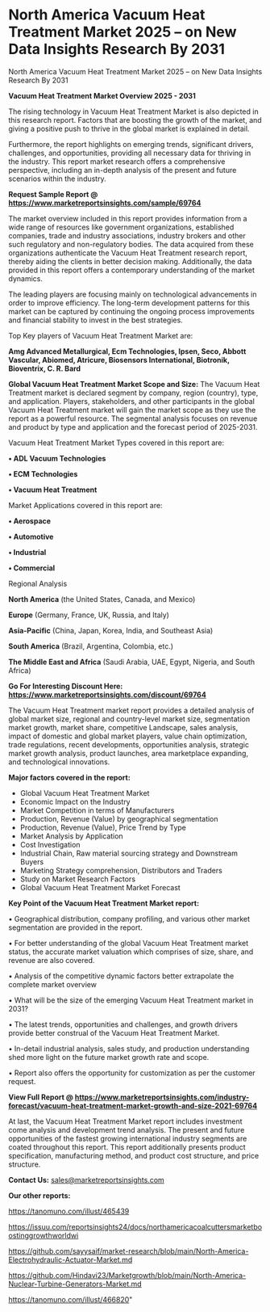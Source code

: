 # North America Vacuum Heat Treatment Market 2025 – on New Data Insights Research By 2031
 North America Vacuum Heat Treatment Market 2025 – on New Data Insights Research By 2031

<Strong> Vacuum Heat Treatment Market Overview 2025 - 2031</strong>

The rising technology in Vacuum Heat Treatment Market is also depicted in this research report. Factors that are boosting the growth of the market, and giving a positive push to thrive in the global market is explained in detail.

Furthermore, the report highlights on emerging trends, significant drivers, challenges, and opportunities, providing all necessary data for thriving in the industry. This report market research offers a comprehensive perspective, including an in-depth analysis of the present and future scenarios within the industry.

<strong>Request Sample Report @ <a href=https://www.marketreportsinsights.com/sample/69764>https://www.marketreportsinsights.com/sample/69764</a></strong>

The market overview included in this report provides information from a wide range of resources like government organizations, established companies, trade and industry associations, industry brokers and other such regulatory and non-regulatory bodies. The data acquired from these organizations authenticate the Vacuum Heat Treatment research report, thereby aiding the clients in better decision making. Additionally, the data provided in this report offers a contemporary understanding of the market dynamics.

The leading players are focusing mainly on technological advancements in order to improve efficiency. The long-term development patterns for this market can be captured by continuing the ongoing process improvements and financial stability to invest in the best strategies.

Top Key players of Vacuum Heat Treatment Market are:

<strong>Amg Advanced Metallurgical, Ecm Technologies, Ipsen, Seco, Abbott Vascular, Abiomed, Atricure, Biosensors International, Biotronik, Bioventrix, C. R. Bard</strong>

<strong><b>Global Vacuum Heat Treatment Market Scope and Size:</b></strong>
The Vacuum Heat Treatment market is declared segment by company, region (country), type, and application. Players, stakeholders, and other participants in the global Vacuum Heat Treatment market will gain the market scope as they use the report as a powerful resource. The segmental analysis focuses on revenue and product by type and application and the forecast period of 2025-2031.

Vacuum Heat Treatment Market Types covered in this report are:

<strong>• ADL Vacuum Technologies

• ECM Technologies

• Vacuum Heat Treatment</strong>

Market Applications covered in this report are:

<strong>• Aerospace

• Automotive

• Industrial

• Commercial</strong> 

Regional Analysis

<strong>North America</strong> (the United States, Canada, and Mexico)

<strong>Europe</strong> (Germany, France, UK, Russia, and Italy)

<strong>Asia-Pacific</strong> (China, Japan, Korea, India, and Southeast Asia)

<strong>South America</strong> (Brazil, Argentina, Colombia, etc.)

<strong>The Middle East and Africa</strong> (Saudi Arabia, UAE, Egypt, Nigeria, and South Africa)

<strong>Go For Interesting Discount Here: <a href=https://www.marketreportsinsights.com/discount/69764>https://www.marketreportsinsights.com/discount/69764</a></strong>

The Vacuum Heat Treatment market report provides a detailed analysis of global market size, regional and country-level market size, segmentation market growth, market share, competitive Landscape, sales analysis, impact of domestic and global market players, value chain optimization, trade regulations, recent developments, opportunities analysis, strategic market growth analysis, product launches, area marketplace expanding, and technological innovations.

<strong><b>Major factors covered in the report:</b></strong>
<ul>
  <li>Global Vacuum Heat Treatment Market </li>
  <li>Economic Impact on the Industry</li>
  <li>Market Competition in terms of Manufacturers</li>
  <li>Production, Revenue (Value) by geographical segmentation</li>
  <li>Production, Revenue (Value), Price Trend by Type</li>
  <li>Market Analysis by Application</li>
  <li>Cost Investigation</li>
  <li>Industrial Chain, Raw material sourcing strategy and Downstream Buyers</li>
  <li>Marketing Strategy comprehension, Distributors and Traders</li>
  <li>Study on Market Research Factors</li>
  <li>Global Vacuum Heat Treatment Market Forecast</li>
</ul>

<strong><b>Key Point of the Vacuum Heat Treatment Market report:</b></strong>

• Geographical distribution, company profiling, and various other market segmentation are provided in the report.

• For better understanding of the global Vacuum Heat Treatment market status, the accurate market valuation which comprises of size, share, and revenue are also covered.

• Analysis of the competitive dynamic factors better extrapolate the complete market overview

• What will be the size of the emerging Vacuum Heat Treatment market in 2031?

• The latest trends, opportunities and challenges, and growth drivers provide better construal of the Vacuum Heat Treatment Market.

• In-detail industrial analysis, sales study, and production understanding shed more light on the future market growth rate and scope.

• Report also offers the opportunity for customization as per the customer request.

<strong><b>View Full Report @ <a href=https://www.marketreportsinsights.com/industry-forecast/vacuum-heat-treatment-market-growth-and-size-2021-69764>https://www.marketreportsinsights.com/industry-forecast/vacuum-heat-treatment-market-growth-and-size-2021-69764</a></b></strong>


At last, the Vacuum Heat Treatment Market report includes investment come analysis and development trend analysis. The present and future opportunities of the fastest growing international industry segments are coated throughout this report. This report additionally presents product specification, manufacturing method, and product cost structure, and price structure.

<strong>Contact Us:</strong>
sales@marketreportsinsights.com

<strong>Our other reports:</strong>

<a href=https://tanomuno.com/illust/465439>https://tanomuno.com/illust/465439</a>

<a href=https://issuu.com/reportsinsights24/docs/northamericacoalcuttersmarketboostinggrowthworldwi>https://issuu.com/reportsinsights24/docs/northamericacoalcuttersmarketboostinggrowthworldwi</a>

<a href=https://github.com/sayysaif/market-research/blob/main/North-America-Electrohydraulic-Actuator-Market.md>https://github.com/sayysaif/market-research/blob/main/North-America-Electrohydraulic-Actuator-Market.md</a>

<a href=https://github.com/Hindavi23/Marketgrowth/blob/main/North-America-Nuclear-Turbine-Generators-Market.md>https://github.com/Hindavi23/Marketgrowth/blob/main/North-America-Nuclear-Turbine-Generators-Market.md</a>

<a href=https://tanomuno.com/illust/466820>https://tanomuno.com/illust/466820</a>"
